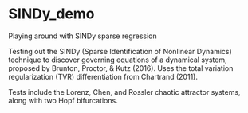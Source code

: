 # SINDy_demo
Playing around with SINDy sparse regression

Testing out the SINDy (Sparse Identification of Nonlinear Dynamics) technique to discover governing equations of a dynamical system, 
proposed by Brunton, Proctor, & Kutz (2016). Uses the total variation regularization (TVR) differentiation from Chartrand (2011).

Tests include the Lorenz, Chen, and Rossler chaotic attractor systems, along with two Hopf bifurcations.
